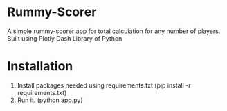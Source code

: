 # Rummy-Scorer
A simple rummy-scorer app for total calculation for any number of players. Built using Plotly Dash Library of Python

# Installation
1. Install packages needed using requirements.txt (pip install -r requirements.txt)
2. Run it. (python app.py)
